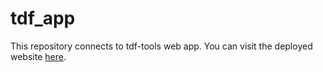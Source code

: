 # tdf_app
This repository connects to tdf-tools web app. 
You can visit the deployed website [here](https://tdf-tools.herokuapp.com/).


